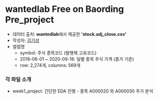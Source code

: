 # wantedlab Free on Baording Pre_project
- 데이터 출처: **wantedlab**에서 제공한 **'stock.adj_close.csv'**
- 작성자: [김기성](https://github.com/Ki-Sung)
- 컬럼명
  - symbol: 주식 종목코드 (발행체 고유코드)
  - 2018-06-01 ~ 2020-09-18: 일별 종목 주식 가격 (종가 기준)
  - row: 2,274개, columns: 569개
### 각 파일 소개 
- week1_project: 간단한 EDA 진행 - 종목 A000020 와 A000030 주가 분석
